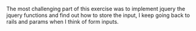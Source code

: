 The most challenging part of this exercise was to implement jquery the jquery functions and find out how to store the input, I keep going back to rails and params when I think of form inputs.
